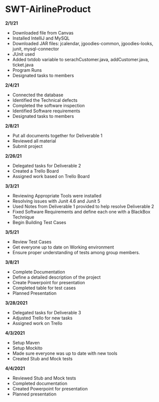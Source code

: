 # SWT-AirlineProduct

**2/1/21**
* Downloaded file from Canvas
* Installed IntelliJ and MySQL
* Downloaded JAR files: jcalendar, jgoodies-common, jgoodies-looks, junit, mysql-connector
* JUnit used
* Added txtdob variable to serachCustomer.java, addCustomer.java, ticket.java
* Program Runs
* Designated tasks to members

**2/4/21**
* Connected the database
* Identified the Technical defects
* Completed the software inspection
* Identified Software requirements
* Designated tasks to members

**2/8/21**
* Put all documents together for Deliverable 1
* Reviewed all material
* Submit project

**2/26/21**
* Delegated tasks for Deliverable 2
* Created a Trello Board
* Assigned work based on Trello Board 

**3/3/21**
* Reviewing Appropriate Tools were installed
* Resolving issues with Junit 4.6 and Junit 5
* Used Notes from Deliverable 1 provided to help resolve Deliverable 2
* Fixed Software Requirements and define each one with a BlackBox Technique
* Begin Building Test Cases

**3/5/21**
* Review Test Cases 
* Get everyone up to date on Working environment
* Ensure proper understanding of tests among group members.

**3/8/21**
* Complete Documentation 
* Define a detailed description of the project
* Create Powerpoint for presentation 
* Completed table for test cases 
* Planned Presentation

**3/28/2021**
* Delegated tasks for Deliverable 3
* Adjusted Trello for new tasks
* Assigned work on Trello

**4/3/2021**
* Setup Maven
* Setup Mockito
* Made sure everyone was up to date with new tools
* Created Stub and Mock tests

**4/4/2021**
* Reviewed Stub and Mock tests
* Completed documentation
* Created Powerpoint for presentation
* Planned presentation
